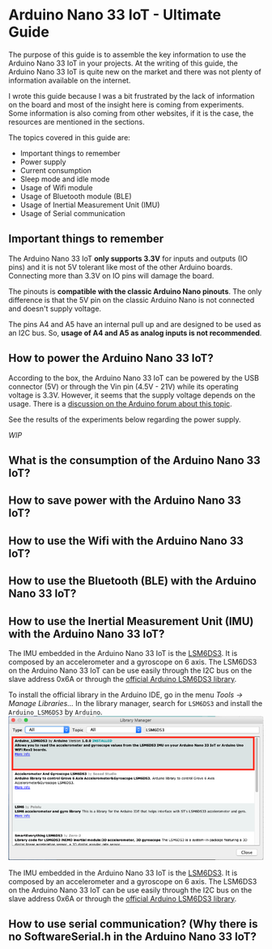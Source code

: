 # Arduino Nano 33 IoT - Ultimate Guide
The purpose of this guide is to assemble the key information to use the Arduino Nano 33 IoT in your projects. At the writing of this guide, the Arduino Nano 33 IoT is quite new on the market and there was not plenty of information available on the internet.

I wrote this guide because I was a bit frustrated by the lack of information on the board and most of the insight here is coming from experiments. Some information is also coming from other websites, if it is the case, the resources are mentioned in the sections.

The topics covered in this guide are:
  *  Important things to remember
  *  Power supply
  *  Current consumption
  *  Sleep mode and idle mode
  *  Usage of Wifi module
  *  Usage of Bluetooth module (BLE)
  *  Usage of Inertial Measurement Unit (IMU)
  *  Usage of Serial communication

## Important things to remember
The Arduino Nano 33 IoT **only supports 3.3V** for inputs and outputs (IO pins) and it is not 5V tolerant like most of the other Arduino boards. Connecting more than 3.3V on IO pins will damage the board.

The pinouts is **compatible with the classic Arduino Nano pinouts**. The only difference is that the 5V pin on the classic Arduino Nano is not connected and doesn't supply voltage.

The pins A4 and A5 have an internal pull up and are designed to be used as an I2C bus. So, **usage of A4 and A5 as analog inputs is not recommended**.

## How to power the Arduino Nano 33 IoT?
According to the box, the Arduino Nano 33 IoT can be powered by the USB connector (5V) or through the Vin pin (4.5V - 21V) while its operating voltage is 3.3V. However, it seems that the supply voltage depends on the usage. There is a [discussion on the Arduino forum about this topic](https://forum.arduino.cc/index.php?topic=624569.0).

See the results of the experiments below regarding the power supply.

*WIP*

## What is the consumption of the Arduino Nano 33 IoT?

## How to save power with the Arduino Nano 33 IoT?

## How to use the Wifi with the Arduino Nano 33 IoT?

## How to use the Bluetooth (BLE) with the Arduino Nano 33 IoT?

## How to use the Inertial Measurement Unit (IMU) with the Arduino Nano 33 IoT?
The IMU embedded in the Arduino Nano 33 IoT is the [LSM6DS3](https://www.st.com/resource/en/datasheet/lsm6ds3.pdf). It is composed by an accelerometer and a gyroscope on 6 axis. The LSM6DS3 on the Arduino Nano 33 IoT can be use easily through the I2C bus on the slave address 0x6A or through the [official Arduino LSM6DS3 library](https://github.com/arduino-libraries/Arduino_LSM6DS3).

To install the official library in the Arduino IDE, go in the menu *Tools -> Manage Libraries...* In the library manager, search for `LSM6DS3` and install the `Arduino_LSM6DS3` by `Arduino`.
![GitHub Logo](/images/library_mgr_LSM6DS3.png)




The IMU embedded in the Arduino Nano 33 IoT is the [LSM6DS3](https://www.st.com/resource/en/datasheet/lsm6ds3.pdf). It is composed by an accelerometer and a gyroscope on 6 axis. The LSM6DS3 on the Arduino Nano 33 IoT can be use easily through the I2C bus on the slave address 0x6A or through the [official Arduino LSM6DS3 library](https://github.com/arduino-libraries/Arduino_LSM6DS3).

## How to use serial communication? (Why there is no SoftwareSerial.h in the Arduino Nano 33 IoT?

